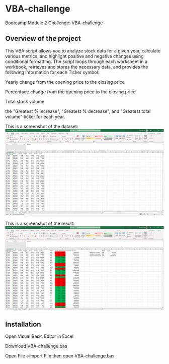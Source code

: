 # VBA-challenge
Bootcamp Module 2 Challenge: VBA-challenge 

## Overview of the project
This VBA script allows you to analyze stock data for a given year, calculate various metrics, and highlight positive and negative changes using conditional formatting. 
The script loops through each worksheet in a workbook, retrieves and stores the necessary data, and provides the following information for each Ticker symbol:

Yearly change from the opening price to the closing price

Percentage change from the opening price to the closing price

Total stock volume

the "Greatest % increase", "Greatest % decrease", and "Greatest total volume" ticker for each year.

This is a screenshot of the dataset:
![example0](https://github.com/wemlaztdj/VBA-challenge/blob/main/Screenshot%200.png)

This is a screenshot of the result:
![example1](https://github.com/wemlaztdj/VBA-challenge/blob/main/Screenshot%201.png)

## Installation
Open Visual Basic Editor in Excel

Download VBA-challenge.bas

Open File->import File then open VBA-challenge.bas

